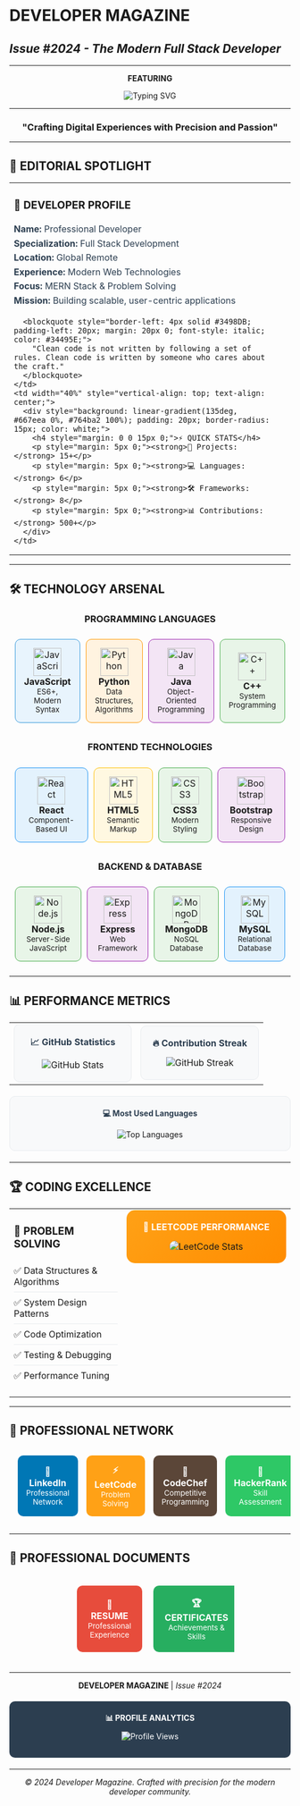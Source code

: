 # **DEVELOPER MAGAZINE**
## *Issue #2024 - The Modern Full Stack Developer*

---

<div align="center">
  
  **FEATURING**
  
  <img src="https://readme-typing-svg.herokuapp.com/?font=Playfair+Display&size=32&duration=3000&pause=1000&color=2C3E50&center=true&vCenter=true&width=800&height=70&lines=FULL+STACK+DEVELOPER;PROBLEM+SOLVER;CODE+ARCHITECT;TECH+INNOVATOR" alt="Typing SVG" />
  
  ---
  
  ### **"Crafting Digital Experiences with Precision and Passion"**
  
  ---
  
</div>

## **📰 EDITORIAL SPOTLIGHT**

<table width="100%" cellspacing="0" cellpadding="20" style="border-collapse: collapse;">
  <tr>
    <td width="60%" style="vertical-align: top; padding-right: 30px;">
      <h3><strong>🎯 DEVELOPER PROFILE</strong></h3>
      <p style="font-size: 16px; line-height: 1.6; color: #2C3E50; text-align: justify;">
        <strong>Name:</strong> Professional Developer<br>
        <strong>Specialization:</strong> Full Stack Development<br>
        <strong>Location:</strong> Global Remote<br>
        <strong>Experience:</strong> Modern Web Technologies<br>
        <strong>Focus:</strong> MERN Stack & Problem Solving<br>
        <strong>Mission:</strong> Building scalable, user-centric applications
      </p>
      
      <blockquote style="border-left: 4px solid #3498DB; padding-left: 20px; margin: 20px 0; font-style: italic; color: #34495E;">
        "Clean code is not written by following a set of rules. Clean code is written by someone who cares about the craft."
      </blockquote>
    </td>
    <td width="40%" style="vertical-align: top; text-align: center;">
      <div style="background: linear-gradient(135deg, #667eea 0%, #764ba2 100%); padding: 20px; border-radius: 15px; color: white;">
        <h4 style="margin: 0 0 15px 0;">⚡ QUICK STATS</h4>
        <p style="margin: 5px 0;"><strong>🚀 Projects:</strong> 15+</p>
        <p style="margin: 5px 0;"><strong>💻 Languages:</strong> 6</p>
        <p style="margin: 5px 0;"><strong>🛠️ Frameworks:</strong> 8</p>
        <p style="margin: 5px 0;"><strong>📊 Contributions:</strong> 500+</p>
      </div>
    </td>
  </tr>
</table>

---

## **🛠️ TECHNOLOGY ARSENAL**

<div align="center">
  
  ### **PROGRAMMING LANGUAGES**
  
  <table style="width: 100%; border-collapse: separate; border-spacing: 10px;">
    <tr>
      <td align="center" style="padding: 15px; background: #E8F4FD; border-radius: 10px; border: 1px solid #3498DB;">
        <img src="https://cdn.jsdelivr.net/gh/devicons/devicon/icons/javascript/javascript-original.svg" width="50" height="50" alt="JavaScript"/>
        <br><strong>JavaScript</strong>
        <br><small>ES6+, Modern Syntax</small>
      </td>
      <td align="center" style="padding: 15px; background: #FFF3E0; border-radius: 10px; border: 1px solid #FF9800;">
        <img src="https://cdn.jsdelivr.net/gh/devicons/devicon/icons/python/python-original.svg" width="50" height="50" alt="Python"/>
        <br><strong>Python</strong>
        <br><small>Data Structures, Algorithms</small>
      </td>
      <td align="center" style="padding: 15px; background: #F3E5F5; border-radius: 10px; border: 1px solid #9C27B0;">
        <img src="https://cdn.jsdelivr.net/gh/devicons/devicon/icons/java/java-original.svg" width="50" height="50" alt="Java"/>
        <br><strong>Java</strong>
        <br><small>Object-Oriented Programming</small>
      </td>
      <td align="center" style="padding: 15px; background: #E8F5E8; border-radius: 10px; border: 1px solid #4CAF50;">
        <img src="https://cdn.jsdelivr.net/gh/devicons/devicon/icons/cplusplus/cplusplus-original.svg" width="50" height="50" alt="C++"/>
        <br><strong>C++</strong>
        <br><small>System Programming</small>
      </td>
    </tr>
  </table>
  
  ### **FRONTEND TECHNOLOGIES**
  
  <table style="width: 100%; border-collapse: separate; border-spacing: 10px;">
    <tr>
      <td align="center" style="padding: 15px; background: #E3F2FD; border-radius: 10px; border: 1px solid #2196F3;">
        <img src="https://cdn.jsdelivr.net/gh/devicons/devicon/icons/react/react-original.svg" width="50" height="50" alt="React"/>
        <br><strong>React</strong>
        <br><small>Component-Based UI</small>
      </td>
      <td align="center" style="padding: 15px; background: #FFF8E1; border-radius: 10px; border: 1px solid #FFC107;">
        <img src="https://cdn.jsdelivr.net/gh/devicons/devicon/icons/html5/html5-original.svg" width="50" height="50" alt="HTML5"/>
        <br><strong>HTML5</strong>
        <br><small>Semantic Markup</small>
      </td>
      <td align="center" style="padding: 15px; background: #E8F5E8; border-radius: 10px; border: 1px solid #4CAF50;">
        <img src="https://cdn.jsdelivr.net/gh/devicons/devicon/icons/css3/css3-original.svg" width="50" height="50" alt="CSS3"/>
        <br><strong>CSS3</strong>
        <br><small>Modern Styling</small>
      </td>
      <td align="center" style="padding: 15px; background: #F3E5F5; border-radius: 10px; border: 1px solid #9C27B0;">
        <img src="https://cdn.jsdelivr.net/gh/devicons/devicon/icons/bootstrap/bootstrap-original.svg" width="50" height="50" alt="Bootstrap"/>
        <br><strong>Bootstrap</strong>
        <br><small>Responsive Design</small>
      </td>
    </tr>
  </table>
  
  ### **BACKEND & DATABASE**
  
  <table style="width: 100%; border-collapse: separate; border-spacing: 10px;">
    <tr>
      <td align="center" style="padding: 15px; background: #E8F5E8; border-radius: 10px; border: 1px solid #4CAF50;">
        <img src="https://cdn.jsdelivr.net/gh/devicons/devicon/icons/nodejs/nodejs-original.svg" width="50" height="50" alt="Node.js"/>
        <br><strong>Node.js</strong>
        <br><small>Server-Side JavaScript</small>
      </td>
      <td align="center" style="padding: 15px; background: #F3E5F5; border-radius: 10px; border: 1px solid #9C27B0;">
        <img src="https://cdn.jsdelivr.net/gh/devicons/devicon/icons/express/express-original.svg" width="50" height="50" alt="Express"/>
        <br><strong>Express</strong>
        <br><small>Web Framework</small>
      </td>
      <td align="center" style="padding: 15px; background: #E8F5E8; border-radius: 10px; border: 1px solid #4CAF50;">
        <img src="https://cdn.jsdelivr.net/gh/devicons/devicon/icons/mongodb/mongodb-original.svg" width="50" height="50" alt="MongoDB"/>
        <br><strong>MongoDB</strong>
        <br><small>NoSQL Database</small>
      </td>
      <td align="center" style="padding: 15px; background: #E3F2FD; border-radius: 10px; border: 1px solid #2196F3;">
        <img src="https://cdn.jsdelivr.net/gh/devicons/devicon/icons/mysql/mysql-original.svg" width="50" height="50" alt="MySQL"/>
        <br><strong>MySQL</strong>
        <br><small>Relational Database</small>
      </td>
    </tr>
  </table>
  
</div>

---

## **📊 PERFORMANCE METRICS**

<div align="center">
  
  <table width="100%" cellspacing="10" cellpadding="0">
    <tr>
      <td width="50%" align="center">
        <div style="background: #F8F9FA; border: 1px solid #E9ECEF; border-radius: 10px; padding: 20px;">
          <h4 style="margin: 0 0 15px 0; color: #2C3E50;">📈 GitHub Statistics</h4>
          <img src="https://github-readme-stats.vercel.app/api?username=Thamilarasan-gp&show_icons=true&theme=default&hide_border=true&bg_color=F8F9FA&title_color=2C3E50&icon_color=3498DB&text_color=2C3E50" alt="GitHub Stats" />
        </div>
      </td>
      <td width="50%" align="center">
        <div style="background: #F8F9FA; border: 1px solid #E9ECEF; border-radius: 10px; padding: 20px;">
          <h4 style="margin: 0 0 15px 0; color: #2C3E50;">🔥 Contribution Streak</h4>
          <img src="https://github-readme-streak-stats.herokuapp.com/?user=Thamilarasan-gp&theme=default&hide_border=true&background=F8F9FA&stroke=2C3E50&ring=3498DB&fire=E74C3C&currStreakNum=2C3E50&sideNums=2C3E50&currStreakLabel=3498DB&sideLabels=2C3E50&dates=2C3E50" alt="GitHub Streak" />
        </div>
      </td>
    </tr>
  </table>
  
  <div style="background: #F8F9FA; border: 1px solid #E9ECEF; border-radius: 10px; padding: 20px; margin: 20px 0;">
    <h4 style="margin: 0 0 15px 0; color: #2C3E50;">💻 Most Used Languages</h4>
    <img src="https://github-readme-stats.vercel.app/api/top-langs/?username=Thamilarasan-gp&layout=compact&theme=default&hide_border=true&bg_color=F8F9FA&title_color=2C3E50&text_color=2C3E50" alt="Top Languages" />
  </div>
  
</div>

---

## **🏆 CODING EXCELLENCE**

<div align="center">
  
  <table width="100%" cellspacing="0" cellpadding="20" style="border-collapse: collapse;">
    <tr>
      <td width="40%" style="vertical-align: top;">
        <h3><strong>🎯 PROBLEM SOLVING</strong></h3>
        <ul style="list-style: none; padding: 0;">
          <li style="padding: 8px 0; border-bottom: 1px solid #E9ECEF;">✅ Data Structures & Algorithms</li>
          <li style="padding: 8px 0; border-bottom: 1px solid #E9ECEF;">✅ System Design Patterns</li>
          <li style="padding: 8px 0; border-bottom: 1px solid #E9ECEF;">✅ Code Optimization</li>
          <li style="padding: 8px 0; border-bottom: 1px solid #E9ECEF;">✅ Testing & Debugging</li>
          <li style="padding: 8px 0;">✅ Performance Tuning</li>
        </ul>
      </td>
      <td width="60%" style="vertical-align: top; text-align: center;">
        <div style="background: linear-gradient(135deg, #FFA116 0%, #FF8C00 100%); padding: 20px; border-radius: 15px;">
          <h4 style="margin: 0 0 15px 0; color: white;">🏅 LEETCODE PERFORMANCE</h4>
          <img src="https://leetcard.jacoblin.cool/thamilarasangp?theme=light&font=source_code_pro&ext=heatmap" alt="LeetCode Stats" style="border-radius: 10px; max-width: 100%;" />
        </div>
      </td>
    </tr>
  </table>
  
</div>

---

## **📱 PROFESSIONAL NETWORK**

<div align="center">
  
  <table style="width: 100%; border-collapse: separate; border-spacing: 15px;">
    <tr>
      <td align="center" style="padding: 15px; background: #0077B5; color: white; border-radius: 10px; text-decoration: none;">
        <a href="https://www.linkedin.com/in/thamilarasan-gp-343958281/" style="color: white; text-decoration: none; display: block;">
          <strong>🔗 LinkedIn</strong><br>
          <small>Professional Network</small>
        </a>
      </td>
      <td align="center" style="padding: 15px; background: #FFA116; color: white; border-radius: 10px;">
        <a href="https://leetcode.com/u/thamilarasangp/" style="color: white; text-decoration: none; display: block;">
          <strong>⚡ LeetCode</strong><br>
          <small>Problem Solving</small>
        </a>
      </td>
      <td align="center" style="padding: 15px; background: #5B4638; color: white; border-radius: 10px;">
        <a href="https://www.codechef.com/users/sece_mcs166" style="color: white; text-decoration: none; display: block;">
          <strong>🍳 CodeChef</strong><br>
          <small>Competitive Programming</small>
        </a>
      </td>
      <td align="center" style="padding: 15px; background: #2EC866; color: white; border-radius: 10px;">
        <a href="https://www.hackerrank.com/varshinimuruges1" style="color: white; text-decoration: none; display: block;">
          <strong>💚 HackerRank</strong><br>
          <small>Skill Assessment</small>
        </a>
      </td>
    </tr>
  </table>
  
</div>

---

## **📄 PROFESSIONAL DOCUMENTS**

<div align="center">
  
  <table style="width: 60%; border-collapse: separate; border-spacing: 20px;">
    <tr>
      <td align="center" style="padding: 20px; background: #E74C3C; color: white; border-radius: 10px;">
        <a href="https://drive.google.com/file/d/1-zxa-JWj3HcK3QCUc_Qmo9WMD-bnEBV7/view?usp=drive_link" style="color: white; text-decoration: none; display: block;">
          <strong>📄 RESUME</strong><br>
          <small>Professional Experience</small>
        </a>
      </td>
      <td align="center" style="padding: 20px; background: #27AE60; color: white; border-radius: 10px;">
        <a href="https://drive.google.com/drive/folders/1UmnDyIaOctcNBt2-SMWkSTBZBcJgH5db?usp=drive_link" style="color: white; text-decoration: none; display: block;">
          <strong>🏆 CERTIFICATES</strong><br>
          <small>Achievements & Skills</small>
        </a>
      </td>
    </tr>
  </table>
  
</div>

---

<div align="center">
  
  **DEVELOPER MAGAZINE** | *Issue #2024*
  
  <div style="background: #2C3E50; color: white; padding: 20px; border-radius: 10px; margin: 20px 0;">
    <strong>📊 PROFILE ANALYTICS</strong><br>
    <img src="https://komarev.com/ghpvc/?username=Thamilarasan-gp&color=3498DB&style=flat-square&label=Magazine+Readers" alt="Profile Views" style="margin: 10px 0;" />
  </div>
  
  ---
  
  <em>© 2024 Developer Magazine. Crafted with precision for the modern developer community.</em>
  
</div>
